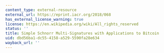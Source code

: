 ```yaml
---
content_type: external-resource
external_url: https://eprint.iacr.org/2018/068
has_external_license_warning: true
license: https://en.wikipedia.org/wiki/All_rights_reserved
status: ''
title: Simple Schnorr Multi-Signatures with Applications to Bitcoin
uid: dbd56ba1-dc55-4158-a529-5590fa28e634
wayback_url: ''
---
```

